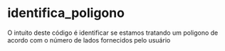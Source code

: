 # identifica_poligono
O intuito deste código é identificar se estamos tratando um poligono de acordo com o número de lados fornecidos pelo usuário
